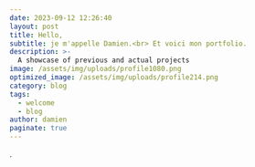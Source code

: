```yaml
---
date: 2023-09-12 12:26:40
layout: post
title: Hello,
subtitle: je m'appelle Damien.<br> Et voici mon portfolio.
description: >-
  A showcase of previous and actual projects
image: /assets/img/uploads/profile1080.png
optimized_image: /assets/img/uploads/profile214.png
category: blog
tags:
  - welcome
  - blog
author: damien
paginate: true
---
```

.